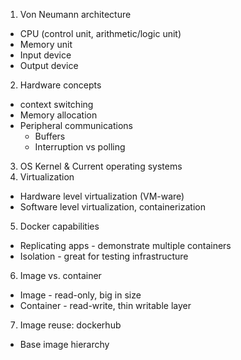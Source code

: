 1. Von Neumann architecture
  * CPU (control unit, arithmetic/logic unit)
  * Memory unit
  * Input device
  * Output device
2. Hardware concepts
  * context switching
  * Memory allocation
  * Peripheral communications
    * Buffers
    * Interruption vs polling
3. OS Kernel & Current operating systems
4. Virtualization
  * Hardware level virtualization (VM-ware)
  * Software level virtualization, containerization
5. Docker capabilities
  * Replicating apps - demonstrate multiple containers
  * Isolation - great for testing infrastructure
6. Image vs. container
  * Image - read-only, big in size
  * Container - read-write, thin writable layer
7. Image reuse: dockerhub
  * Base image hierarchy
